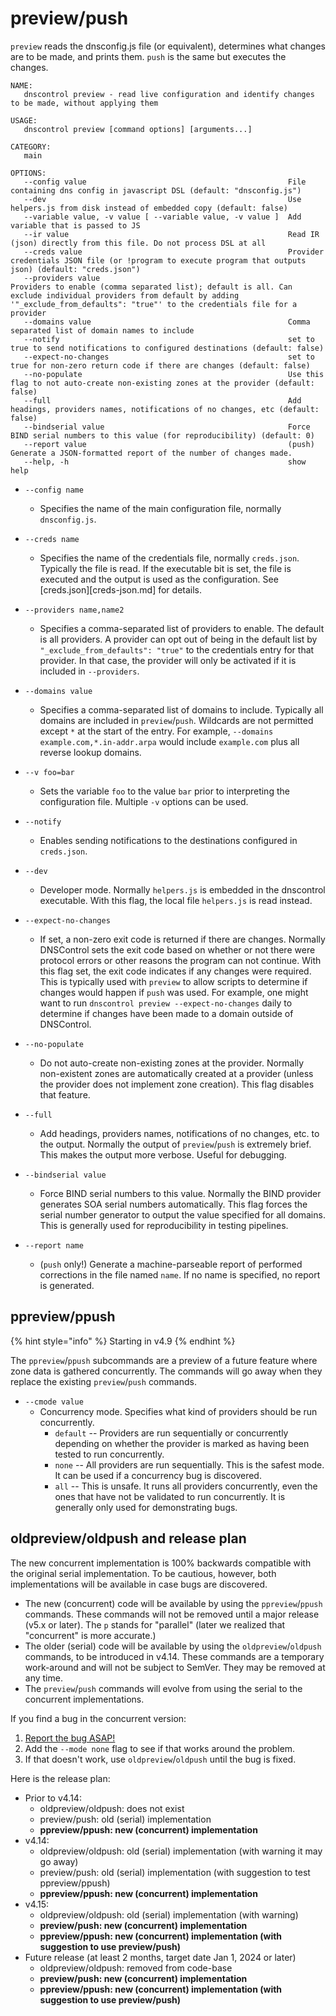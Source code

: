 # preview/push

`preview` reads the dnsconfig.js file (or equivalent), determines what changes are to be made, and
prints them.  `push` is the same but executes the changes.

```shell
NAME:
   dnscontrol preview - read live configuration and identify changes to be made, without applying them

USAGE:
   dnscontrol preview [command options] [arguments...]

CATEGORY:
   main

OPTIONS:
   --config value                                             File containing dns config in javascript DSL (default: "dnsconfig.js")
   --dev                                                      Use helpers.js from disk instead of embedded copy (default: false)
   --variable value, -v value [ --variable value, -v value ]  Add variable that is passed to JS
   --ir value                                                 Read IR (json) directly from this file. Do not process DSL at all
   --creds value                                              Provider credentials JSON file (or !program to execute program that outputs json) (default: "creds.json")
   --providers value                                          Providers to enable (comma separated list); default is all. Can exclude individual providers from default by adding '"_exclude_from_defaults": "true"' to the credentials file for a provider
   --domains value                                            Comma separated list of domain names to include
   --notify                                                   set to true to send notifications to configured destinations (default: false)
   --expect-no-changes                                        set to true for non-zero return code if there are changes (default: false)
   --no-populate                                              Use this flag to not auto-create non-existing zones at the provider (default: false)
   --full                                                     Add headings, providers names, notifications of no changes, etc (default: false)
   --bindserial value                                         Force BIND serial numbers to this value (for reproducibility) (default: 0)
   --report value                                             (push) Generate a JSON-formatted report of the number of changes made.
   --help, -h                                                 show help
```

* `--config name`
  * Specifies the name of the main configuration file, normally
`dnsconfig.js`.

* `--creds name`
  * Specifies the name of the credentials file, normally `creds.json`.
    Typically the file is read. If the executable bit is set, the file is
    executed and the output is used as the configuration. See
    [creds.json][creds-json.md] for details.

* `--providers name,name2`
  * Specifies a comma-separated list of providers to
    enable. The default is all providers. A provider can opt out of being in the
    default list by `"_exclude_from_defaults": "true"` to the credentials entry for
    that provider. In that case, the provider will only be activated if it is
    included in `--providers`.

* `--domains value`
  * Specifies a comma-separated list of domains to include.
    Typically all domains are included in `preview`/`push`. Wildcards are not
    permitted except `*` at the start of the entry. For example, `--domains
    example.com,*.in-addr.arpa` would include `example.com` plus all reverse lookup
    domains.

* `--v foo=bar`
  * Sets the variable `foo` to the value `bar` prior to
    interpreting the configuration file. Multiple `-v` options can be used.

* `--notify`
  * Enables sending notifications to the destinations configured in `creds.json`.

* `--dev`
  * Developer mode. Normally `helpers.js` is embedded in the dnscontrol
    executable. With this flag, the local file `helpers.js` is read instead.

* `--expect-no-changes`
  * If set, a non-zero exit code is returned if there are
    changes. Normally DNSControl sets the exit code based on whether or not there
    were protocol errors or other reasons the program can not continue. With this
    flag set, the exit code indicates if any changes were required. This is
    typically used with `preview` to allow scripts to determine if changes would
    happen if `push` was used. For example, one might want to run `dnscontrol
    preview --expect-no-changes` daily to determine if changes have been made to
    a domain outside of DNSControl.

* `--no-populate`
  * Do not auto-create non-existing zones at the provider.
    Normally non-existent zones are automatically created at a provider (unless the
    provider does not implement zone creation). This flag disables that feature.

* `--full`
  * Add headings, providers names, notifications of no changes, etc. to
    the output. Normally the output of `preview`/`push` is extremely brief. This
    makes the output more verbose. Useful for debugging.

* `--bindserial value`
  * Force BIND serial numbers to this value. Normally the
    BIND provider generates SOA serial numbers automatically. This flag forces the
    serial number generator to output the value specified for all domains. This is
    generally used for reproducibility in testing pipelines.

* `--report name`
  * (`push` only!)  Generate a machine-parseable report of
    performed corrections in the file named `name`. If no name is specified, no
    report is generated.

## ppreview/ppush

{% hint style="info" %}
Starting in v4.9
{% endhint %}

The `ppreview`/`ppush` subcommands are a preview of a future feature where zone
data is gathered concurrently. The commands will go away when
they replace the existing `preview`/`push` commands.

* `--cmode value`
  * Concurrency mode. Specifies what kind of providers should be run concurrently.
    * `default` -- Providers are run sequentially or concurrently depending on whether the provider is marked as having been tested to run concurrently.
    * `none` -- All providers are run sequentially. This is the safest mode. It can be used if a concurrency bug is discovered.
    * `all` -- This is unsafe. It runs all providers concurrently, even the ones that have not be validated to run concurrently. It is generally only used for demonstrating bugs.

## oldpreview/oldpush and release plan

The new concurrent implementation is 100% backwards compatible with the original
serial implementation.  To be cautious, however, both implementations will be
available in case bugs are discovered.

* The new (concurrent) code will be available by using the `ppreview`/`ppush`
  commands.  These commands will not be removed until a major release (v5.x or
  later).  The `p` stands for "parallel" (later we realized that "concurrent" is
  more accurate.)  
* The older (serial) code will be available by using the `oldpreview`/`oldpush`
  commands, to be introduced in v4.14.  These commands are a temporary work-around
  and will not be subject to SemVer.  They may be removed at any time.
* The `preview`/`push` commands will evolve from using the serial to the
  concurrent implementations.  

If you find a bug in the concurrent version:

1. [Report the bug ASAP!](https://github.com/StackExchange/dnscontrol/issues)
2. Add the `--mode none` flag to see if that works around the problem.
3. If that doesn't work, use `oldpreview`/`oldpush` until the bug is fixed.

Here is the release plan:

* Prior to v4.14:
  * oldpreview/oldpush: does not exist
  * preview/push: old (serial) implementation
  * **ppreview/ppush: new (concurrent) implementation**
* v4.14:
  * oldpreview/oldpush: old (serial) implementation (with warning it may go away)
  * preview/push: old (serial) implementation (with suggestion to test ppreview/ppush)
  * **ppreview/ppush: new (concurrent) implementation**
* v4.15:
  * oldpreview/oldpush: old (serial) implementation (with warning)
  * **preview/push: new (concurrent) implementation**
  * **ppreview/ppush: new (concurrent) implementation (with suggestion to use preview/push)**
* Future release (at least 2 months, target date Jan 1, 2024 or later)
  * oldpreview/oldpush: removed from code-base
  * **preview/push: new (concurrent) implementation**
  * **ppreview/ppush: new (concurrent) implementation (with suggestion to use preview/push)**